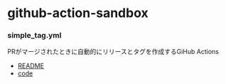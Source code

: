 # github-action-sandbox

### simple_tag.yml

PRがマージされたときに自動的にリリースとタグを作成するGiHub Actions

- [README](./simple_tag)
- [code](.github/workflows/simple_tag.yml)


